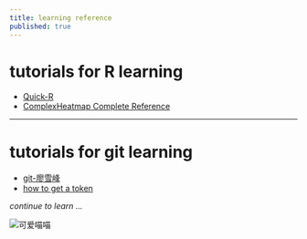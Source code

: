 ```yaml
---
title: learning reference
published: true
---
```


# tutorials for R learning 
* [Quick-R](https://www.statmethods.net/)
* [ComplexHeatmap Complete Reference](https://jokergoo.github.io/ComplexHeatmap-reference/book/index.html)

---

# tutorials for git learning
* [git-廖雪峰](https://www.liaoxuefeng.com/wiki/896043488029600/896202815778784)
* [how to get a token](https://www.codetd.com/article/13580067#:~:text=%E9%97%AE%E9%A2%98%EF%BC%9Aremote%3A%20Support%20for%20password%20authentication%20was%20removed%20on,%E5%BF%85%E9%A1%BB%E4%BD%BF%E7%94%A8%E4%B8%AA%E4%BA%BA%E8%AE%BF%E9%97%AE%E4%BB%A4%E7%89%8C%EF%BC%88personal%20access%20token%EF%BC%89%20%EF%BC%8C%E5%B0%B1%E6%98%AF%E6%8A%8A%E4%BD%A0%E7%9A%84%20%E5%AF%86%E7%A0%81%20%E6%9B%BF%E6%8D%A2%E6%88%90%20token%20%EF%BC%81)

*continue to learn ...*

![](https://tse3-mm.cn.bing.net/th/id/OIP-C.NuMotQoaoz-eLYyc1nUqpwHaHa?w=197&h=197&c=7&r=0&o=5&dpr=1.5&pid=1.7 "可爱喵喵")
